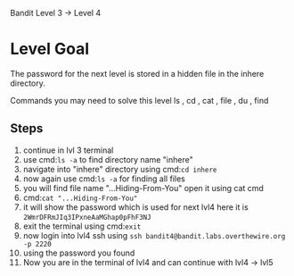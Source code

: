 Bandit Level 3 → Level 4
# Level Goal
The password for the next level is stored in a hidden file in the inhere directory.

Commands you may need to solve this level
ls , cd , cat , file , du , find

## Steps
1. continue in lvl 3 terminal
2. use cmd:```ls -a``` to find directory name "inhere"
3. navigate into "inhere" directory using cmd:```cd inhere```
4. now again use cmd:```ls -a``` for finding all files
5. you will find file name "...Hiding-From-You" open it using cat cmd
6. cmd:```cat "...Hiding-From-You"```
7. it will show the password which is used for next lvl4 here it is ```2WmrDFRmJIq3IPxneAaMGhap0pFhF3NJ```
8. exit the terminal using cmd:```exit```
9. now login into lvl4 ssh using ```ssh bandit4@bandit.labs.overthewire.org -p 2220```
10. using the password you found
11. Now you are in the terminal of lvl4 and can continue with lvl4 -> lvl5